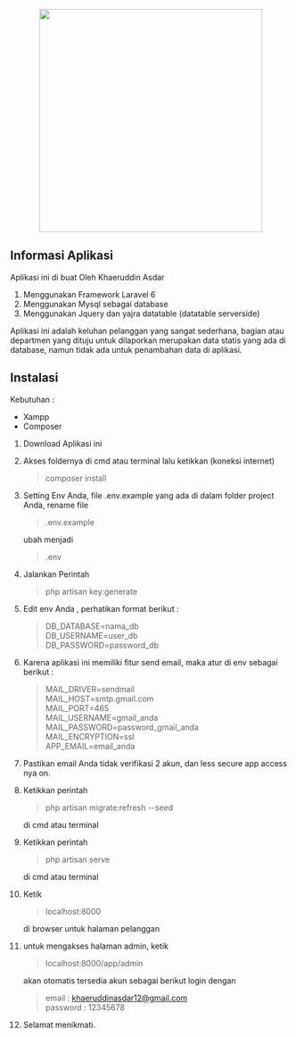 <p align="center"><img src="https://res.cloudinary.com/dtfbvvkyp/image/upload/v1566331377/laravel-logolockup-cmyk-red.svg" width="400"></p>


## Informasi Aplikasi
Aplikasi ini di buat Oleh Khaeruddin Asdar
1) Menggunakan Framework Laravel 6
2) Menggunakan Mysql sebagai database
3) Menggunakan Jquery dan yajra datatable (datatable serverside)

Aplikasi ini adalah keluhan pelanggan yang sangat sederhana, bagian atau departmen yang dituju untuk dilaporkan merupakan data statis yang ada di database, namun tidak ada untuk penambahan data di aplikasi.

## Instalasi

Kebutuhan :
* Xampp
* Composer

1. Download Aplikasi ini 
2. Akses foldernya di cmd atau terminal lalu ketikkan (koneksi internet) <blockquote>composer install</blockquote>

3. Setting Env Anda, file .env.example yang ada di dalam folder project Anda, rename file<blockquote> .env.example</blockquote>
 ubah menjadi <blockquote>.env</blockquote>

4. Jalankan Perintah <blockquote>php artisan key:generate</blockquote>

5. Edit env Anda , perhatikan format berikut :<blockquote>
	DB_DATABASE=nama_db<br>
	DB_USERNAME=user_db<br>
	DB_PASSWORD=password_db
    </blockquote>

6. Karena aplikasi ini memiliki fitur send email, maka atur di env sebagai berikut :<blockquote>
	MAIL_DRIVER=sendmail<br>
	MAIL_HOST=smtp.gmail.com<br>
	MAIL_PORT=465<br>
	MAIL_USERNAME=gmail_anda<br>
	MAIL_PASSWORD=password_gmail_anda<br>
	MAIL_ENCRYPTION=ssl<br>
    APP_EMAIL=email_anda
    </blockquote>

7. Pastikan email Anda tidak verifikasi 2 akun, dan less secure app access nya on.
8. Ketikkan perintah <blockquote>php artisan migrate:refresh --seed</blockquote> di cmd atau terminal
9. Ketikkan perintah <blockquote>php artisan serve</blockquote> di cmd atau terminal
10. Ketik <blockquote>localhost:8000</blockquote> di browser untuk halaman pelanggan
11. untuk mengakses halaman admin, ketik <blockquote>localhost:8000/app/admin</blockquote> akan otomatis tersedia akun sebagai berikut
	login dengan <blockquote>
	email : khaeruddinasdar12@gmail.com<br>
	password : 12345678
        </blockquote>
12. Selamat menikmati. 

